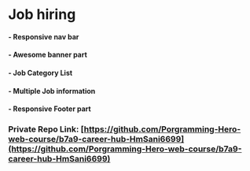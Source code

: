 # Job hiring
#### - Responsive nav bar 
####  - Awesome banner part
#### - Job Category List
#### - Multiple Job information 
#### - Responsive Footer part

### Private Repo Link: [https://github.com/Porgramming-Hero-web-course/b7a9-career-hub-HmSani6699](https://github.com/Porgramming-Hero-web-course/b7a9-career-hub-HmSani6699)
